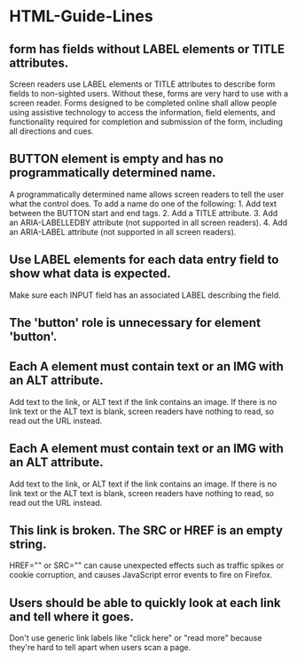 # HTML-Guide-Lines
## form has fields without LABEL elements or TITLE attributes. ##
  Screen readers use LABEL elements or TITLE attributes to describe form fields to non-sighted users. Without these, forms are very hard to use with a screen reader. Forms designed to be completed online shall allow people using assistive technology to access the information, field elements, and functionality required for completion and submission of the form, including all directions and cues.
## BUTTON element is empty and has no programmatically determined name. ##
  A programmatically determined name allows screen readers to tell the user what the control does. To add a name do one of the following:
    1. Add text between the BUTTON start and end tags.
    2. Add a TITLE attribute.
    3. Add an ARIA-LABELLEDBY attribute (not supported in all screen readers).
    4. Add an ARIA-LABEL attribute (not supported in all screen readers).
## Use LABEL elements for each data entry field to show what data is expected. ##
  Make sure each INPUT field has an associated LABEL describing the field.
## The 'button' role is unnecessary for element 'button'. ##
## Each A element must contain text or an IMG with an ALT attribute. ##
  Add text to the link, or ALT text if the link contains an image. If there is no link text or the ALT text is blank, screen readers have nothing to read, so read out the URL instead.
## Each A element must contain text or an IMG with an ALT attribute. ##
  Add text to the link, or ALT text if the link contains an image. If there is no link text or the ALT text is blank, screen readers have nothing to read, so read out the URL instead.
## This link is broken. The SRC or HREF is an empty string. ##
  HREF="" or SRC="" can cause unexpected effects such as traffic spikes or cookie corruption, and causes JavaScript error events to fire on Firefox.
## Users should be able to quickly look at each link and tell where it goes. ##
  Don't use generic link labels like "click here" or "read more" because they're hard to tell apart when users scan a page.
